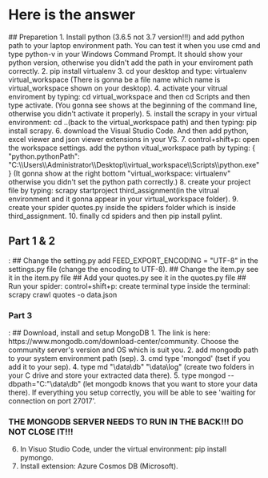 <h1>Here is the answer</h1>
## Preparetion
1. Install python (3.6.5 not 3.7 version!!!) and add python path to your laptop environment path. 
   You can test it when you use cmd and type python-v in your Windows Command Prompt. 
   It should show your python version, otherwise you didn't add the path in your enviroment path correctly.
2. pip install virtualenv
3. cd your desktop and type: virtualenv virtual_workspace 
   (There is gonna be a file name which name is virtual_workspace shown on your desktop).
4. activate your vitrual enviroment by typing: cd virtual_workspace and then cd Scripts and then type activate. 
   (You gonna see <virtual_workspace>shows at the beginning of the command line, otherwise you didn't activate it properly).
5. install the scrapy in your virtual environment: 
   cd ..(back to the virtual_workspace path) and then typing: pip install scrapy.
6. download the Visual Studio Code. And then add python, excel viewer and json viewer extensions in your VS.
7. control+shift+p: open the workspace settings. 
   add the python vitual_workspace path by typing: 
   {
    "python.pythonPath": "C:\\Users\\Administrator\\Desktop\\virtual_workspace\\Scripts\\python.exe"
	}
   (It gonna show at the right bottom "virtual_workspace: virtualenv" otherwise you didn't set the python path correctly.)
 8. create your project file by typing:
 	scrapy startproject third_assignment(in the vitrual environment and it gonna appear in your virtual_workspace folder).
 9. create your spider quotes.py inside the spiders folder which is inside third_assignment.
 10. finally cd spiders and then pip install pylint.

<h2>Part 1 & 2</h2>: 
## Change the setting.py
   add FEED_EXPORT_ENCODING = "UTF-8" in the settings.py file (change the encoding to UTF-8).
## Change the item.py
   see it in the item.py file
## Add your quotes.py
   see it in the quotes.py file
## Run your spider:
   control+shift+p: create terminal
   type inside the terminal: scrapy crawl quotes -o data.json
   
<h3>Part 3</h3>:
## Download, install and setup MongoDB
1. The link is here: https://www.mongodb.com/download-center/community. Choose the community server's version and OS which is suit you.
2. add mongodb path to your system environment path (sep).
3. cmd type 'mongod' (tset if you add it to your sep).
4. type md "\data\db" "\data\log" (create two folders in your C drive and store your extracted data there).
5. type mongod --dbpath="C:"\data\db" (let mongodb knows that you want to store your data there).	
   If everything you setup correctly, you will be able to see 'waiting for connection on port 27017'.
 
### THE MONGODB SERVER NEEDS TO RUN IN THE BACK!!! DO NOT CLOSE IT!!!

6. In Visuo Studio Code, under the virtual environment: pip install pymongo.
7. Install extension: Azure Cosmos DB (Microsoft).

   



